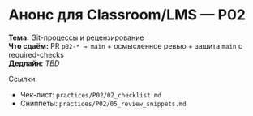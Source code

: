 # Анонс для Classroom/LMS — P02

**Тема:** Git-процессы и рецензирование  
**Что сдаём:** PR `p02-* → main` + осмысленное ревью + защита `main` с required-checks  
**Дедлайн:** _TBD_

Ссылки:
- Чек-лист: `practices/P02/02_checklist.md`
- Сниппеты: `practices/P02/05_review_snippets.md`
